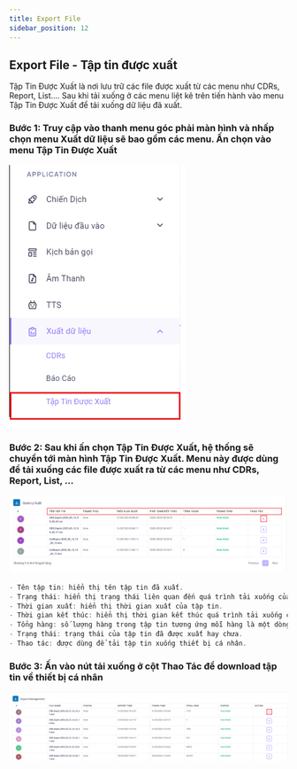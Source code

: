 ```yaml
---
title: Export File
sidebar_position: 12
---
```


## Export File - Tập tin được xuất

Tập Tin Được Xuất là nơi lưu trữ các file được xuất từ các menu như CDRs, Report, List…. Sau khi tải xuống ở các menu liệt kê trên tiến hành vào menu Tập Tin Được Xuất để tải xuống dữ liệu đã xuất.
### Bước 1: Truy cập vào thanh menu góc phải màn hình và nhấp chọn menu Xuất dữ liệu sẽ bao gồm các menu. Ấn chọn vào menu Tập Tin Được Xuất
![PITEL](./img/exported_file.png)

### Bước 2: Sau khi ấn chọn Tập Tin Được Xuất, hệ thống sẽ chuyển tới màn hình Tập Tin Được Xuất. Menu này được dùng để tải xuống các file được xuất ra từ các menu như CDRs, Report, List, …
![PITEL](./img/QuanLiFileDaxuat.png)

```jsx title="Giải thích thông số"
- Tên tập tin: hiển thị tên tập tin đã xuất.
- Trạng thái: hiển thị trạng thái liên quan đến quá trình tải xuống của tập tin. Done là hoàn thành tải xuống và trong quá trình tải xuống sẽ hiển thị là In Progress kèm theo % tải xuống.
- Thời gian xuất: hiển thị thời gian xuất của tập tin.
- Thời gian kết thúc: hiển thị thời gian kết thúc quá trình tải xuống của tập tin.
- Tổng hàng: số lượng hàng trong tập tin tương ứng mỗi hàng là một dòng dữ liệu khách hàng.
- Trạng thái: trạng thái của tập tin đã được xuất hay chưa.
- Thao tác: được dùng để tải tập tin xuống thiết bị cá nhân.
```

### Bước 3: Ấn vào nút tải xuống ở cột Thao Tác để download tập tin về thiết bị cá nhân
![PITEL](./img/downloadfile_export.png)